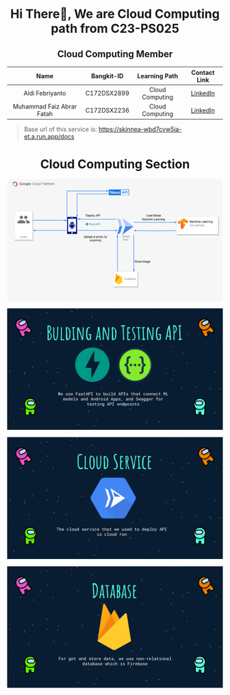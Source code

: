 <h1 align="center">Hi There👋, We are Cloud Computing path from C23-PS025</h1>
<p align="left">
</p>

<div align="center">

## Cloud Computing Member

|              Name              | Bangkit-ID  |   Learning Path    |                             Contact Link                                  |
| :----------------------------: | :--------:  | :----------------: | :----------------------------------------------------------------------:  |
|         Aldi Febriyanto        | C172DSX2899 |  Cloud Computing   |         [LinkedIn](https://www.linkedin.com/in/aldi-febriyanto)           |
|    Muhammad Faiz Abrar Fatah   | C172DSX2236 |  Cloud Computing   |                 [LinkedIn](https://www.linkedin.com/in/muhfaiz)           |

</div>

> Base url of this service is: https://skinnea-wbd7cvw5ia-et.a.run.app/docs

<h1 align="center">Cloud Computing Section</h1>
</div>
<p align="center">
  <img src="image/CC.drawio.png">
</p>
<p align="center">
  <img src="image/cc01.png">
</p>
<p align="center">
  <img src="image/cc02.png">
</p>
<p align="center">
  <img src="image/cc03.png">
</p>
